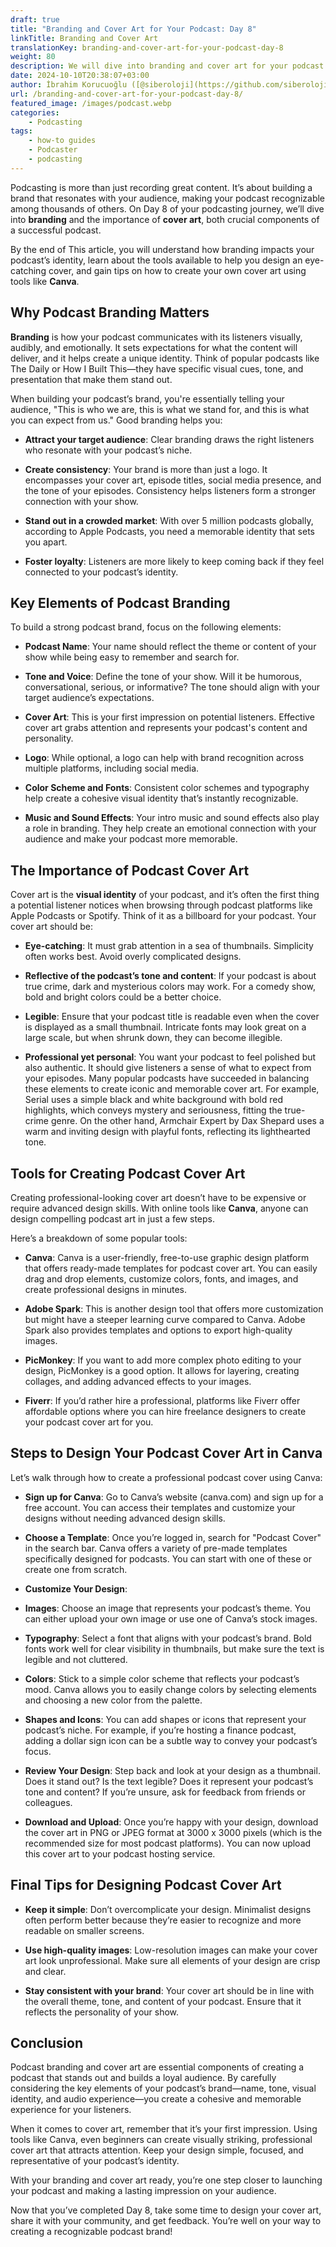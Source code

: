 ```yaml
---
draft: true
title: "Branding and Cover Art for Your Podcast: Day 8"
linkTitle: Branding and Cover Art
translationKey: branding-and-cover-art-for-your-podcast-day-8
weight: 80
description: We will dive into branding and cover art for your podcast on Day 8 of your podcasting journey.
date: 2024-10-10T20:38:07+03:00
author: İbrahim Korucuoğlu ([@siberoloji](https://github.com/siberoloji))
url: /branding-and-cover-art-for-your-podcast-day-8/
featured_image: /images/podcast.webp
categories:
    - Podcasting
tags:
    - how-to guides
    - Podcaster
    - podcasting
---
```

Podcasting is more than just recording great content. It’s about building a brand that resonates with your audience, making your podcast recognizable among thousands of others. On Day 8 of your podcasting journey, we’ll dive into **branding** and the importance of **cover art**, both crucial components of a successful podcast.

By the end of This article, you will understand how branding impacts your podcast’s identity, learn about the tools available to help you design an eye-catching cover, and gain tips on how to create your own cover art using tools like **Canva**.

## Why Podcast Branding Matters

**Branding** is how your podcast communicates with its listeners visually, audibly, and emotionally. It sets expectations for what the content will deliver, and it helps create a unique identity. Think of popular podcasts like The Daily or How I Built This—they have specific visual cues, tone, and presentation that make them stand out.

When building your podcast’s brand, you're essentially telling your audience, "This is who we are, this is what we stand for, and this is what you can expect from us." Good branding helps you:

* **Attract your target audience**: Clear branding draws the right listeners who resonate with your podcast’s niche.

* **Create consistency**: Your brand is more than just a logo. It encompasses your cover art, episode titles, social media presence, and the tone of your episodes. Consistency helps listeners form a stronger connection with your show.

* **Stand out in a crowded market**: With over 5 million podcasts globally, according to Apple Podcasts, you need a memorable identity that sets you apart.

* **Foster loyalty**: Listeners are more likely to keep coming back if they feel connected to your podcast’s identity.

## Key Elements of Podcast Branding

To build a strong podcast brand, focus on the following elements:

* **Podcast Name**: Your name should reflect the theme or content of your show while being easy to remember and search for.

* **Tone and Voice**: Define the tone of your show. Will it be humorous, conversational, serious, or informative? The tone should align with your target audience’s expectations.

* **Cover Art**: This is your first impression on potential listeners. Effective cover art grabs attention and represents your podcast's content and personality.

* **Logo**: While optional, a logo can help with brand recognition across multiple platforms, including social media.

* **Color Scheme and Fonts**: Consistent color schemes and typography help create a cohesive visual identity that’s instantly recognizable.

* **Music and Sound Effects**: Your intro music and sound effects also play a role in branding. They help create an emotional connection with your audience and make your podcast more memorable.

## The Importance of Podcast Cover Art

Cover art is the **visual identity** of your podcast, and it’s often the first thing a potential listener notices when browsing through podcast platforms like Apple Podcasts or Spotify. Think of it as a billboard for your podcast. Your cover art should be:

* **Eye-catching**: It must grab attention in a sea of thumbnails. Simplicity often works best. Avoid overly complicated designs.

* **Reflective of the podcast’s tone and content**: If your podcast is about true crime, dark and mysterious colors may work. For a comedy show, bold and bright colors could be a better choice.

* **Legible**: Ensure that your podcast title is readable even when the cover is displayed as a small thumbnail. Intricate fonts may look great on a large scale, but when shrunk down, they can become illegible.

* **Professional yet personal**: You want your podcast to feel polished but also authentic. It should give listeners a sense of what to expect from your episodes.
Many popular podcasts have succeeded in balancing these elements to create iconic and memorable cover art. For example, Serial uses a simple black and white background with bold red highlights, which conveys mystery and seriousness, fitting the true-crime genre. On the other hand, Armchair Expert by Dax Shepard uses a warm and inviting design with playful fonts, reflecting its lighthearted tone.

## Tools for Creating Podcast Cover Art

Creating professional-looking cover art doesn’t have to be expensive or require advanced design skills. With online tools like **Canva**, anyone can design compelling podcast art in just a few steps.

Here’s a breakdown of some popular tools:

* **Canva**: Canva is a user-friendly, free-to-use graphic design platform that offers ready-made templates for podcast cover art. You can easily drag and drop elements, customize colors, fonts, and images, and create professional designs in minutes.

* **Adobe Spark**: This is another design tool that offers more customization but might have a steeper learning curve compared to Canva. Adobe Spark also provides templates and options to export high-quality images.

* **PicMonkey**: If you want to add more complex photo editing to your design, PicMonkey is a good option. It allows for layering, creating collages, and adding advanced effects to your images.

* **Fiverr**: If you’d rather hire a professional, platforms like Fiverr offer affordable options where you can hire freelance designers to create your podcast cover art for you.

## Steps to Design Your Podcast Cover Art in Canva

Let’s walk through how to create a professional podcast cover using Canva:

* **Sign up for Canva**: Go to Canva’s website (canva.com) and sign up for a free account. You can access their templates and customize your designs without needing advanced design skills.

* **Choose a Template**: Once you’re logged in, search for "Podcast Cover" in the search bar. Canva offers a variety of pre-made templates specifically designed for podcasts. You can start with one of these or create one from scratch.

* **Customize Your Design**:

* **Images**: Choose an image that represents your podcast’s theme. You can either upload your own image or use one of Canva’s stock images.

* **Typography**: Select a font that aligns with your podcast’s brand. Bold fonts work well for clear visibility in thumbnails, but make sure the text is legible and not cluttered.

* **Colors**: Stick to a simple color scheme that reflects your podcast’s mood. Canva allows you to easily change colors by selecting elements and choosing a new color from the palette.

* **Shapes and Icons**: You can add shapes or icons that represent your podcast’s niche. For example, if you’re hosting a finance podcast, adding a dollar sign icon can be a subtle way to convey your podcast’s focus.

* **Review Your Design**: Step back and look at your design as a thumbnail. Does it stand out? Is the text legible? Does it represent your podcast’s tone and content? If you’re unsure, ask for feedback from friends or colleagues.

* **Download and Upload**: Once you’re happy with your design, download the cover art in PNG or JPEG format at 3000 x 3000 pixels (which is the recommended size for most podcast platforms). You can now upload this cover art to your podcast hosting service.

## Final Tips for Designing Podcast Cover Art

* **Keep it simple**: Don’t overcomplicate your design. Minimalist designs often perform better because they’re easier to recognize and more readable on smaller screens.

* **Use high-quality images**: Low-resolution images can make your cover art look unprofessional. Make sure all elements of your design are crisp and clear.

* **Stay consistent with your brand**: Your cover art should be in line with the overall theme, tone, and content of your podcast. Ensure that it reflects the personality of your show.

## Conclusion

Podcast branding and cover art are essential components of creating a podcast that stands out and builds a loyal audience. By carefully considering the key elements of your podcast’s brand—name, tone, visual identity, and audio experience—you create a cohesive and memorable experience for your listeners.

When it comes to cover art, remember that it’s your first impression. Using tools like Canva, even beginners can create visually striking, professional cover art that attracts attention. Keep your design simple, focused, and representative of your podcast’s identity.

With your branding and cover art ready, you’re one step closer to launching your podcast and making a lasting impression on your audience.

Now that you’ve completed Day 8, take some time to design your cover art, share it with your community, and get feedback. You’re well on your way to creating a recognizable podcast brand!
